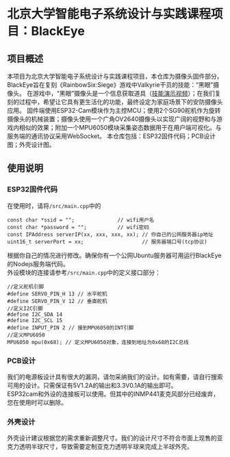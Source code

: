 # 北京大学智能电子系统设计与实践课程项目：BlackEye
## 项目概述
本项目为北京大学智能电子系统设计与实践课程项目，本仓库为摄像头固件部分。BlackEye旨在复刻《RainbowSix:Siege》游戏中Valkyrie干员的技能：“黑眼”摄像头。
在游戏中，“黑眼”摄像头是一个信息获取道具（[技能演示视频](https://markdown.com.cn)）；在我们复刻的过程中，希望让它具有更生活化的功能，最终设定为家庭场景下的安防摄像头应用。
固件端使用ESP32-Cam模块作为主控MCU；使用2个SG90舵机作为旋转摄像头的机械装置；摄像头使用一个广角OV2640摄像头以实现广阔的视野和与游戏内相似的效果；附加一个MPU6050模块采集姿态数据用于在用户端可视化。与服务端的通讯协议采用WebSocket。
本仓库包括：ESP32固件代码；PCB设计图；外壳设计图。
## 使用说明
### ESP32固件代码
在使用时，请将`/src/main.cpp`中的<br>
```
const char *ssid = "";              // wifi用户名
const char *password = "";          // wifi密码
const IPAddress serverIP(xx, xxx, xxx, xx); // 你自己的公网服务器ip地址
uint16_t serverPort = xx;                   // 服务器端口号(tcp协议)
```
根据你自己的情况进行修改。确保你有一个公网Ubuntu服务器可用运行BlackEye的Nodejs服务端代码。<br>
外设模块的连接请参考`/src/main.cpp`中的定义接口部分：<br>
```
//定义舵机引脚
#define SERVO_PIN_H 13 // 水平舵机
#define SERVO_PIN_V 12 // 垂直舵机
//定义I2C引脚
#define I2C_SDA 14
#define I2C_SCL 15
#define INPUT_PIN 2 // 接到MPU6050的INT引脚
//定义MPU6050
MPU6050 mpu(0x68); // 定义MPU6050对象，连接到地址为0x68的I2C总线
```
### PCB设计
我们的电源板设计具有很大的漏洞，请勿采纳我们的设计。如有需要，请自行搜索可用的设计。只需保证有5V1.2A的输出和3.3V0.1A的输出即可。<br>
ESP32cam和外设的连接板可以使用。但其中的INMP441麦克风部分已经废弃，您在使用时可以删除。

### 外壳设计
外壳设计建议根据您的需求重新调整尺寸。我们的设计尺寸不符合市面上现售的亚克力透明半球尺寸，导致需要定制亚克力透明半球来完成上半球外壳。





